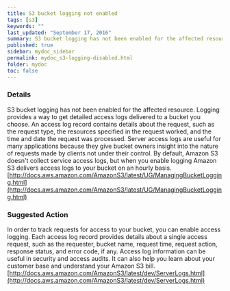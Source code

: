 ```yaml
---
title: S3 bucket logging not enabled
tags: [s3]
keywords: ""
last_updated: "September 17, 2016"
summary: S3 bucket logging has not been enabled for the affected resource.
published: true
sidebar: mydoc_sidebar
permalink: mydoc_s3-logging-disabled.html
folder: mydoc
toc: false
---
```


### Details  
S3 bucket logging has not been enabled for the affected resource. Logging provides a way to get detailed access logs delivered to a bucket you choose. An access log record contains details about the request, such as the request type, the resources specified in the request worked, and the time and date the request was processed.  Server access logs are useful for many applications because they give bucket owners insight into the nature of requests made by clients not under their control. By default, Amazon S3 doesn't collect service access logs, but when you enable logging Amazon S3 delivers access logs to your bucket on an hourly basis.
[http://docs.aws.amazon.com/AmazonS3/latest/UG/ManagingBucketLogging.html](http://docs.aws.amazon.com/AmazonS3/latest/UG/ManagingBucketLogging.html)  

### Suggested Action  
In order to track requests for access to your bucket, you can enable access logging. Each access log record provides details about a single access request, such as the requester, bucket name, request time, request action, response status, and error code, if any. Access log information can be useful in security and access audits. It can also help you learn about your customer base and understand your Amazon S3 bill.
[http://docs.aws.amazon.com/AmazonS3/latest/dev/ServerLogs.html](http://docs.aws.amazon.com/AmazonS3/latest/dev/ServerLogs.html)
